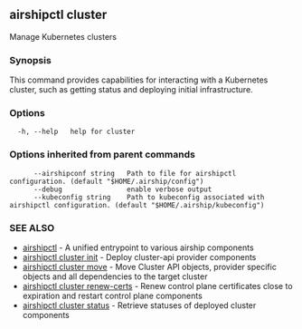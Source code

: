 ## airshipctl cluster

Manage Kubernetes clusters

### Synopsis

This command provides capabilities for interacting with a Kubernetes cluster,
such as getting status and deploying initial infrastructure.


### Options

```
  -h, --help   help for cluster
```

### Options inherited from parent commands

```
      --airshipconf string   Path to file for airshipctl configuration. (default "$HOME/.airship/config")
      --debug                enable verbose output
      --kubeconfig string    Path to kubeconfig associated with airshipctl configuration. (default "$HOME/.airship/kubeconfig")
```

### SEE ALSO

* [airshipctl](airshipctl.md)	 - A unified entrypoint to various airship components
* [airshipctl cluster init](airshipctl_cluster_init.md)	 - Deploy cluster-api provider components
* [airshipctl cluster move](airshipctl_cluster_move.md)	 - Move Cluster API objects, provider specific objects and all dependencies to the target cluster
* [airshipctl cluster renew-certs](airshipctl_cluster_renew-certs.md)	 - Renew control plane certificates close to expiration and restart control plane components
* [airshipctl cluster status](airshipctl_cluster_status.md)	 - Retrieve statuses of deployed cluster components


